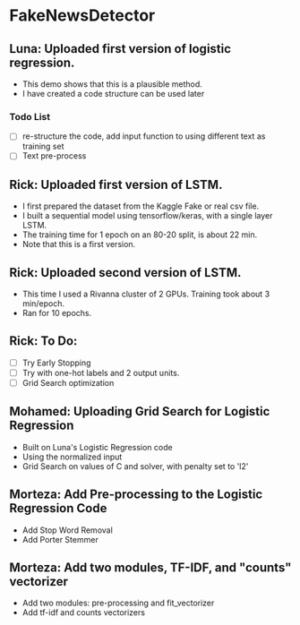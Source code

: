 # FakeNewsDetector

## Luna: Uploaded first version of logistic regression.
  - This demo shows that this is a plausible method. 
  - I have created a code structure can be used later
### Todo List
  - [ ] re-structure the code, add input function to using different text as training set
  - [ ] Text pre-process

## Rick: Uploaded first version of LSTM.
- I first prepared the dataset from the Kaggle Fake or real csv file.
- I built a sequential model using tensorflow/keras, with a single layer LSTM.
- The training time for 1 epoch on an 80-20 split, is about 22 min.
- Note that this is a first version.

## Rick: Uploaded second version of LSTM.
- This time I used a Rivanna cluster of 2 GPUs. Training took about 3 min/epoch.
- Ran for 10 epochs.
## Rick: To Do:
- [ ] Try Early Stopping
- [ ] Try with one-hot labels and 2 output units.
- [ ] Grid Search optimization

## Mohamed: Uploading Grid Search for Logistic Regression
  - Built on Luna's Logistic Regression code
  - Using the normalized input
  - Grid Search on values of C and solver, with penalty set to 'l2'
## Morteza: Add Pre-processing to the Logistic Regression Code
  - Add Stop Word Removal 
  - Add Porter Stemmer
## Morteza: Add two modules, TF-IDF, and "counts" vectorizer
  - Add two modules: pre-processing and fit_vectorizer
  - Add tf-idf and counts vectorizers
